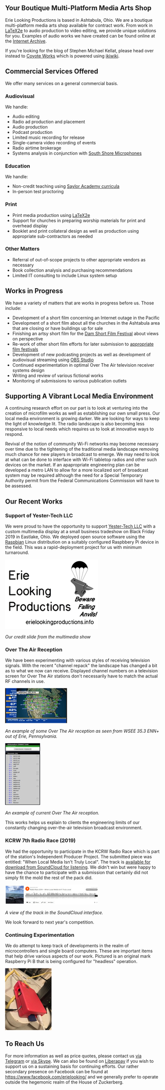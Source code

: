 ## Your Boutique Multi-Platform Media Arts Shop

Erie Looking Productions is based in Ashtabula, Ohio.  We are a boutique multi-platform media arts shop available for contract work.  From work in [LaTeX2e](https://www.latex-project.org/) to audio production to video editing, we provide unique solutions for you. Examples of audio works we have created can be found online at the [Internet Archive](https://archive.org/search.php?query=%22Erie%20Looking%20Productions%22&and[]=mediatype%3A%22audio%22).

If you're looking for the blog of Stephen Michael Kellat, please head over instead to [Coyote Works](http://coyote.works/) which is powered using [ikiwiki](https://ikiwiki.info/).  

## Commercial Services Offered

We offer many services on a general commercial basis.

### Audiovisual

We handle: 

* Audio editing
* Radio ad production and placement
* Audio production
* Podcast production
* Limited music recording for release
* Single-camera video recording of events
* Radio airtime brokerage
* Systems analysis in conjunction with [South Shore Microphones](http://southshoremicrophones.com)

### Education

We handle:  

* Non-credit teaching using [Saylor Academy curricula](https://www.saylor.org/)  
* In-person test proctoring  

### Print
 
* Print media production using [LaTeX2e](https://www.latex-project.org/)  
* Support for churches in preparing worship materials for print and overhead display  
* Booklet and print collateral design as well as production using appropriate sub-contractors as needed

### Other Matters

* Referral of out-of-scope projects to other appropriate vendors as necessary
* Book collection analysis and purchasing recommendations
* Limited IT consulting to include Linux system setup

## Works in Progress

We have a variety of matters that are works in progress before us.  Those include:

* Development of a short film concerning an Internet outage in the Pacific  
* Development of a short film about all the churches in the Ashtabula area that are closing or have buildings up for sale  
* Finishing an artsy short film for the [Dam Short Film Festival](https://damshortfilm.org/) about views on perspective  
* Re-work of other short film efforts for later submission to [appropriate film festivals](https://filmfreeway.com/festivals?utf8=%E2%9C%93&config%5B%5D=call_for_entries&config%5B%5D=event_type&config%5B%5D=niches&config%5B%5D=entry_fees&config%5B%5D=years_running&config%5B%5D=runtime&config%5B%5D=submit&has_query=&q=&call_for_entries=1&ft_gold=0&ft_ff=0&ft_ff=1&ft_sc=0&ft_audio=0&ft_photo=0&ft_oe=0&project_category%5B%5D=9&fees=0%3B50&years=4%3B20&runtime=Any&inside_or_outside_country=0&countries=us&entry_deadline_when=0&entry_deadline=&event_date_when=0&event_date=&sort=event_date)  
* Development of new podcasting projects as well as development of audiovisual streaming using [OBS Studio](https://snapcraft.io/obs-studio)  
* Continued experimentation in optimal Over The Air television receiver systems design  
* Writing and review of various fictional works 
* Monitoring of submissions to various publication outlets

## Supporting A Vibrant Local Media Environment

A continuing research effort on our part is to look at venturing into the creation of microfilm works as well as establishing our own small press.  Our local media environment is growing darker.  We are looking for ways to keep the light of knowledge lit.  The radio landscape is also becoming less responsive to local needs which requires us to look at innovative ways to respond.  

Revival of the notion of community Wi-Fi networks may become necessary over time due to the tightening of the traditional media landscape removing much chance for new players in broadcast to emerge.  We may need to look at what can be done to interface with Wi-Fi tabletop radios and other such devices on the market.  If an apapropriate engineering plan can be developed a metro LAN to allow for a more localized sort of broadcast system may be required although the need for a Special Temporary Authority permit from the Federal Communications Commission will have to be assessed.

## Our Recent Works

### Support of Yester-Tech LLC 

We were proud to have the opportunity to support [Yester-Tech LLC](http://www.yester-tech.com/) with a custom multimedia display at a small business tradeshow on Black Friday 2019 in Eastlake, Ohio.  We deployed open source software using the [Raspbian](http://raspbian.org/) Linux distribution on a suitably configured Raspbbery Pi device in the field.  This was a rapid-deployment project for us with minimum turnaround.

![Slide](img/slide.jpg)

*Our credit slide from the multimedia show*  

### Over The Air Reception

We have been experimenting with various styles of receiving television signals.  With the recent "channel repack" the landscape has changed a bit as to what we now can receive.  Displayed channel numbers on a television screen for Over The Air stations don't necessarily have to match the actual RF channels in use.

![ScreencapA](img/TV-Experiment-shrunk.jpg)

*An example of some Over The Air reception as seen from WSEE 35.3 ENN+ out of Erie, Pennsylvania.*

![ScreencapB](img/NewTV-shrunk.jpg)

*An example of current Over The Air reception.*

This works helps us explain to clients the engineering limits of our constantly changing over-the-air television broadcast environment.

### KCRW 7th Radio Race (2019)

We had the opportunity to participate in the KCRW Radio Race which is part of the station's Independent Producer Project.  The submitted piece was entitled: "When Local Media Isn't Truly Local".  The track is [available for download from SoundCloud for listening](https://soundcloud.com/alpacaherder/radio-race-2019-when-local-media-isnt-truly-local).  We didn't win but were happy to have the chance to participate with a submission that certainly did not simply fit the mold the rest of the pack did.

![Soundcloud](img/KCRW-shrunk.jpg)

*A view of the track in the SoundCloud interface.*

We look forward to next year's competition.   

### Continuing Experimentation

We do attempt to keep track of developments in the realm of microcontrollers and single board computers.  These are important items that help drive various aspects of our work.  Pictured is an original mark Raspberry Pi B that is being configured for "headless" operation.  

![Raspberry Pi](img/Pi.jpg)

## To Reach Us

For more information as well as price quotes, please contact us [via Telegram](http://t.me/smkellat) or <a href="skype:stephen.michael.kellat?chat">via Skype</a>.  We can also be found on [Liberapay](https://liberapay.com/smkellat) if you wish to support us on a sustaining basis for continuing efforts.  Our rather secondary presence on Facebook can be found at <https://www.facebook.com/erielooking/> and we generally prefer to operate outside the hegemonic realm of the House of Zuckerberg.  

